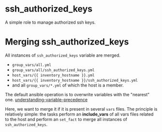 # ssh_authorized_keys

A simple role to manage authorized ssh keys.

# Merging ssh_authorized_keys

All instances of `ssh_authorized_keys` variable are merged.

- `group_vars/all.yml`
- `group_vars/all/ssh_authorized_keys.yml`
- `host_vars/{{ inventory_hostname }}.yml`
- `host_vars/{{ inventory_hostname }}/ssh_authorized_keys.yml`
- and all `group_vars/*.yml` of which the host is a member.

The default ansible operation is to overwrite variables with the "nearest" one.
[understanding-variable-precedence](https://docs.ansible.com/ansible/latest/user_guide/playbooks_variables.html#understanding-variable-precedence)

Here, we want to merge it if it is present in several `vars` files. 
The principle is relatively simple: the tasks perform an **include_vars** of all vars files related to the host and perform an `set_fact` to merge all instances of `ssh_authorized_keys`.
